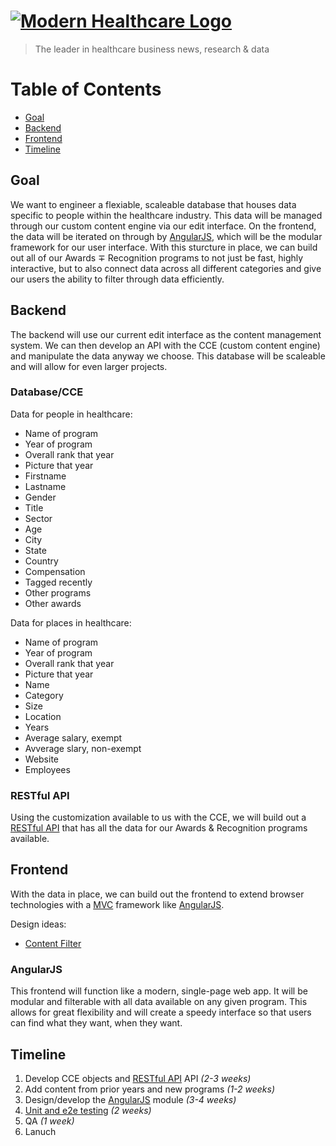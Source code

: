 # [![Modern Healthcare Logo](http://www.modernhealthcare.com/images/mh-logo.gif 'Modern Healthcare Logo')](http://modernhealthcare.github.io)

> The leader in healthcare business news, research & data

# Table of Contents
- [Goal](#goal)
- [Backend](#backend)
- [Frontend](#frontend)
- [Timeline](#timeline)

## Goal

We want to engineer a flexiable, scaleable database that houses data specific to people within the healthcare industry.  This data will be managed through our custom content engine via our edit interface.  On the frontend, the data will be iterated on through by [AngularJS](http://angularjs.org), which will be the modular framework for our user interface.  With this sturcture in place, we can build out all of our Awards &mp; Recognition programs to not just be fast, highly interactive, but to also connect data across all different categories and give our users the ability to filter through data efficiently.

## Backend

The backend will use our current edit interface as the content management system.  We can then develop an API with the CCE (custom content engine) and manipulate the data anyway we choose.  This database will be scaleable and will allow for even larger projects.

### Database/CCE

Data for people in healthcare:

- Name of program
- Year of program
- Overall rank that year
- Picture that year
- Firstname
- Lastname
- Gender
- Title
- Sector
- Age
- City
- State
- Country
- Compensation
- Tagged recently
- Other programs
- Other awards

Data for places in healthcare:
- Name of program
- Year of program
- Overall rank that year
- Picture that year
- Name
- Category
- Size
- Location
- Years
- Average salary, exempt
- Avverage slary, non-exempt
- Website
- Employees


### RESTful API

Using the customization available to us with the CCE, we will build out a [RESTful API](http://en.wikipedia.org/wiki/Representational_state_transfer) that has all the data for our Awards &amp; Recognition programs available.


## Frontend

With the data in place, we can build out the frontend to extend browser technologies with a [MVC](http://en.wikipedia.org/wiki/Model%E2%80%93view%E2%80%93controller) framework like [AngularJS](https://angularjs.org/).

Design ideas:
- [Content Filter](http://codyhouse.co/gem/content-filter/)

### AngularJS

This frontend will function like a modern, single-page web app.  It will be modular and filterable with all data available on any given program.  This allows for great flexibility and will create a speedy interface so that users can find what they want, when they want.

## Timeline

1.  Develop CCE objects and [RESTful API](http://en.wikipedia.org/wiki/Representational_state_transfer) API *(2-3 weeks)*
2.  Add content from prior years and new programs *(1-2 weeks)*
3.  Design/develop the [AngularJS](https://angularjs.org/) module *(3-4 weeks)*
4.  [Unit and e2e testing](http://www.sitepoint.com/unit-and-e2e-testing-in-angularjs/) *(2 weeks)*
5.  QA *(1 week)*
6.  Lanuch
